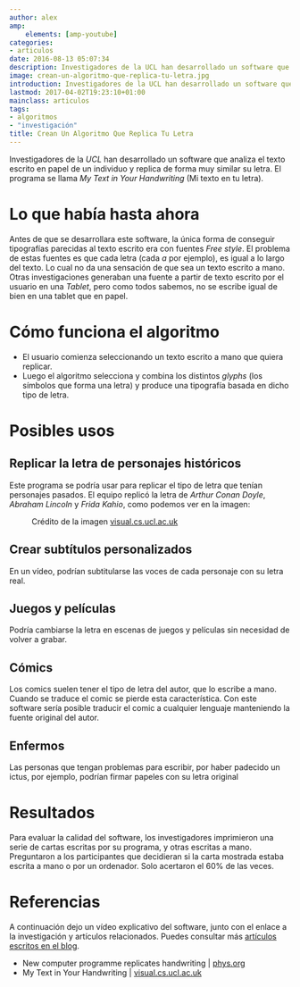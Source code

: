 ```yaml
---
author: alex
amp:
    elements: [amp-youtube]
categories:
- articulos
date: 2016-08-13 05:07:34
description: Investigadores de la UCL han desarrollado un software que analiza el  texto escrito en papel de un individuo y replica de forma muy similar su letra.  El programa se llama My Text in Your Handwriting.
image: crean-un-algoritmo-que-replica-tu-letra.jpg
introduction: Investigadores de la UCL han desarrollado un software que analiza el  texto escrito en papel de un individuo y replica de forma muy similar su letra.  El programa se llama My Text in Your Handwriting.
lastmod: 2017-04-02T19:23:10+01:00
mainclass: articulos
tags:
- algoritmos
- "investigación"
title: Crean Un Algoritmo Que Replica Tu Letra
---
```


Investigadores de la _UCL_ han desarrollado un software que analiza el texto escrito en papel de un individuo y replica de forma muy similar su letra. El programa se llama _My Text in Your Handwriting_ (Mi texto en tu letra).

<!--more--><!--ad-->

# Lo que había hasta ahora

Antes de que se desarrollara este software, la única forma de conseguir tipografías parecidas al texto escrito era con fuentes _Free style_. El problema de estas fuentes es que cada letra (cada _a_ por ejemplo), es igual a lo largo del texto. Lo cual no da una sensación de que sea un texto escrito a mano. Otras investigaciones generaban una fuente a partir de texto escrito por el usuario en una _Tablet_, pero como todos sabemos, no se escribe igual de bien en una tablet que en papel.

# Cómo funciona el algoritmo

- El usuario comienza seleccionando un texto escrito a mano que quiera replicar.
- Luego el algoritmo selecciona y combina los distintos _glyphs_ (los símbolos que forma una letra) y produce una tipografía basada en dicho tipo de letra.

# Posibles usos

## Replicar la letra de personajes históricos

Este programa se podría usar para replicar el tipo de letra que tenían personajes pasados. El equipo replicó la letra de _Arthur Conan Doyle_, _Abraham Lincoln_ y _Frida Kahio_, como podemos ver en la imagen:

<figure>
  <amp-img sizes="(min-width: 755px) 755px, 100vw" on="tap:lightbox1" role="button" tabindex="0" layout="responsive" src="/img/crean-un-algoritmo-que-replica-tu-letra.jpg" alt="Crean Un Algoritmo Que Replica Tu Letra" title="Crean Un Algoritmo Que Replica Tu Letra" width="755" height="701">
  </amp-img>
  <figcaption>Crédito de la imagen <a href="http://visual.cs.ucl.ac.uk/pubs/handwriting/" target="_blank">visual.cs.ucl.ac.uk</a></figcaption>
</figure>

## Crear subtítulos personalizados

En un vídeo, podrían subtitularse las voces de cada personaje con su letra real.

## Juegos y películas

Podría cambiarse la letra en escenas de juegos y películas sin necesidad de volver a grabar.

## Cómics

Los comics suelen tener el tipo de letra del autor, que lo escribe a mano. Cuando se traduce el comic se pierde esta característica. Con este software sería posible traducir el comic a cualquier lenguaje manteniendo la fuente original del autor.

## Enfermos

Las personas que tengan problemas para escribir, por haber padecido un ictus, por ejemplo, podrían firmar papeles con su letra original

# Resultados

Para evaluar la calidad del software, los investigadores imprimieron una serie de cartas escritas por su programa, y otras escritas a mano. Preguntaron a los participantes que decidieran si la carta mostrada estaba escrita a mano o por un ordenador. Solo acertaron el 60% de las veces.

# Referencias

A continuación dejo un vídeo explicativo del software, junto con el enlace a la investigación y artículos relacionados. Puedes consultar más [artículos escritos en el blog](/categories/articulos/ "Artículos del blog").

<amp-youtube
  data-videoid="3mAKZaOPbBo"
  layout="responsive"
  width="640" height="480"></amp-youtube>

- New computer programme replicates handwriting \| [phys.org](http://phys.org/news/2016-08-programme-replicates.html)
- My Text in Your Handwriting \| [visual.cs.ucl.ac.uk](http://visual.cs.ucl.ac.uk/pubs/handwriting/)
